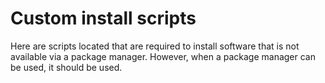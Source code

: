 # Custom install scripts
Here are scripts located that are required to install software that is not available via a package manager.
However, when a package manager can be used, it should be used.


